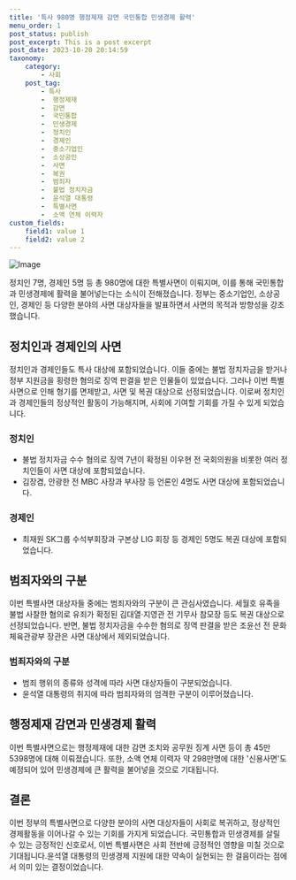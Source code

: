 ```yaml
---
title: '특사 980명 행정제재 감면 국민통합 민생경제 활력'
menu_order: 1
post_status: publish
post_excerpt: This is a post excerpt
post_date: 2023-10-20 20:14:59
taxonomy:
    category:
        - 사회
    post_tag:
        - 특사
        -  행정제재
        -  감면
        -  국민통합
        -  민생경제
        -  정치인
        -  경제인
        -  중소기업인
        -  소상공인
        -  사면
        -  복권
        -  범죄자
        -  불법 정치자금
        -  윤석열 대통령
        -  특별사면
        -  소액 연체 이력자
custom_fields:
    field1: value 1
    field2: value 2
---
```


![Image](https://imgnews.pstatic.net/image/081/2024/02/06/0003428970_001_20240206183801163.jpg?type=w647)


정치인 7명, 경제인 5명 등 총 980명에 대한 특별사면이 이뤄지며, 이를 통해 국민통합과 민생경제에 활력을 불어넣는다는 소식이 전해졌습니다. 정부는 중소기업인, 소상공인, 경제인 등 다양한 분야의 사면 대상자들을 발표하면서 사면의 목적과 방향성을 강조했습니다.

## 정치인과 경제인의 사면
정치인과 경제인들도 특사 대상에 포함되었습니다. 이들 중에는 불법 정치자금을 받거나 정부 지원금을 횡령한 혐의로 징역 판결을 받은 인물들이 있었습니다. 그러나 이번 특별사면으로 인해 형기를 면제받고, 사면 및 복권 대상으로 선정되었습니다. 이로써 정치인과 경제인들의 정상적인 활동이 가능해지며, 사회에 기여할 기회를 가질 수 있게 되었습니다.

### 정치인
- 불법 정치자금 수수 혐의로 징역 7년이 확정된 이우현 전 국회의원을 비롯한 여러 정치인들이 사면 대상에 포함되었습니다.
- 김장겸, 안광한 전 MBC 사장과 부사장 등 언론인 4명도 사면 대상에 포함되었습니다.

### 경제인
- 최재원 SK그룹 수석부회장과 구본상 LIG 회장 등 경제인 5명도 복권 대상에 포함되었습니다.

## 범죄자와의 구분
이번 특별사면 대상자들 중에는 범죄자와의 구분이 큰 관심사였습니다. 세월호 유족을 불법 사찰한 혐의로 유죄가 확정된 김대열·지영관 전 기무사 참모장 등도 복권 대상으로 선정되었습니다. 반면, 불법 정치자금을 수수한 혐의로 징역 판결을 받은 조윤선 전 문화체육관광부 장관은 사면 대상에서 제외되었습니다.

### 범죄자와의 구분
- 범죄 행위의 종류와 성격에 따라 사면 대상자들이 구분되었습니다.
- 윤석열 대통령의 취지에 따라 범죄자와의 엄격한 구분이 이루어졌습니다.

## 행정제재 감면과 민생경제 활력
이번 특별사면으로는 행정제재에 대한 감면 조치와 공무원 징계 사면 등이 총 45만 5398명에 대해 이뤄졌습니다. 또한, 소액 연체 이력자 약 298만명에 대한 '신용사면'도 예정되어 있어 민생경제에 큰 활력을 불어넣을 것으로 기대됩니다.

## 결론
이번 정부의 특별사면으로 다양한 분야의 사면 대상자들이 사회로 복귀하고, 정상적인 경제활동을 이어나갈 수 있는 기회를 가지게 되었습니다. 국민통합과 민생경제를 살릴 수 있는 긍정적인 신호로서, 이번 특별사면은 사회 전반에 긍정적인 영향을 미칠 것으로 기대됩니다.윤석열 대통령의 민생경제 지원에 대한 약속이 실현되는 한 걸음이라는 점에서 의미 있는 결정이었습니다.

